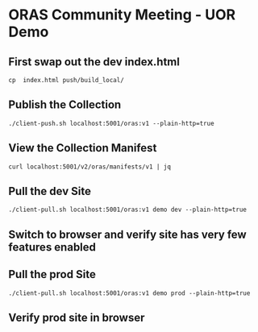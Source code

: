 # ORAS Community Meeting - UOR Demo

## First swap out the dev index.html
`cp  index.html push/build_local/`

## Publish the Collection 
`./client-push.sh localhost:5001/oras:v1 --plain-http=true`

## View the Collection Manifest
`curl localhost:5001/v2/oras/manifests/v1 | jq`

## Pull the dev Site
`./client-pull.sh localhost:5001/oras:v1 demo dev --plain-http=true`

## Switch to browser and verify site has very few features enabled

## Pull the prod Site
`./client-pull.sh localhost:5001/oras:v1 demo prod --plain-http=true`

## Verify prod site in browser
